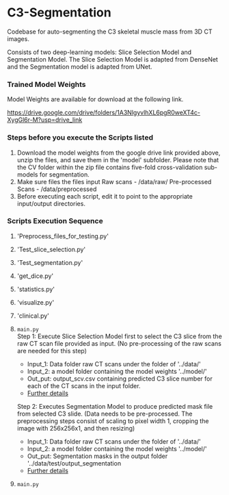 # C3-Segmentation

Codebase for auto-segmenting the C3 skeletal muscle mass from 3D CT images.

Consists of two deep-learning models: Slice Selection Model and Segmentation Model. The Slice Selection Model is adapted from DenseNet and the Segmentation model is adapted from UNet.


### Trained Model Weights 

Model Weights are available for download at the following link.

https://drive.google.com/drive/folders/1A3NlgyvlhXL6pgR0weXT4c-XygGl6r-M?usp=drive_link

### Steps before you execute the Scripts listed 
1. Download the model weights from the google drive link provided above, unzip the files, and save them in the 'model' subfolder. Please note that the CV folder within the zip file contains five-fold cross-validation sub-models for segmentation.
2. Make sure files the files input
   Raw scans - /data/raw/
   Pre-processed Scans - /data/preprocessed
3. Before executing each script, edit it to point to the appropriate input/output directories.
   

### Scripts Execution Sequence

1. 'Preprocess_files_for_testing.py'
2. 'Test_slice_selection.py'
3. 'Test_segmentation.py'
4. 'get_dice.py'
5. 'statistics.py'
6. 'visualize.py'
7. 'clinical.py'

1. `main.py`  
     Step 1: Execute Slice Selection Model first to select the C3 slice from the raw CT scan file provided as input. (No pre-processing of the raw scans are needed for this step) 
     - Input_1: Data folder raw CT scans under the folder of '../data/'
     - Input_2: a model folder containing the model weights '../model/'
     - Out_put: output_scv.csv containing predicted C3 slice number for each of the CT scans in the input folder.
     - [Further details](..d)

     Step 2: Executes Segmentation Model to produce predicted mask file from selected C3 slide. (Data needs to be pre-processed. The preprocessing steps consist of scaling to pixel width 1, cropping the image with 256x256x1, and then resizing) 
     - Input_1: Data folder raw CT scans under the folder of '../data/'
     - Input_2: a model folder containing the model weights '../model/'
     - Out_put: Segmentation masks in the output folder '../data/test/output_segmentation
     - [Further details](..d)

2. `main.py`  
 
